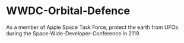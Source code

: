 # WWDC-Orbital-Defence
As a member of Apple Space Task Force, protect the earth from UFOs during the Space-Wide-Developer-Conference in 2119.


